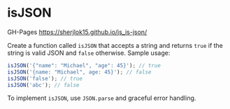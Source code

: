 # isJSON
GH-Pages https://sherjlok15.github.io/js_is-json/

Create a function called `isJSON` that accepts a string and returns `true` if the string is valid JSON and `false` otherwise. Sample usage:

```js
isJSON('{"name": "Michael", "age": 45}'); // true
isJSON('{name: "Michael", age: 45}'); // false
isJSON('false'); // true
isJSON('abc'); // false
```

To implement `isJSON`, use `JSON.parse` and graceful error handling.
